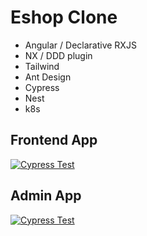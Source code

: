 # Eshop Clone

- Angular / Declarative RXJS
- NX / DDD plugin
- Tailwind
- Ant Design
- Cypress
- Nest
- k8s

## Frontend App

[![Cypress Test](https://raw.githubusercontent.com/iromashko/eshop-clone/master/eshop.png)]()

## Admin App

[![Cypress Test](https://raw.githubusercontent.com/iromashko/eshop-clone/master/eshop-admin.png)]()
